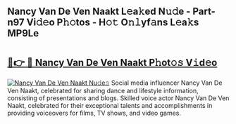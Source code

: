 ## Nancy Van De Ven Naakt L𝚎a𝚔ed N𝚞𝚍e - Part-n97 Vi𝚍𝚎o P𝚑𝚘tos - H𝚘𝚝 O𝚗𝚕yf𝚊ns L𝚎a𝚔s MP9Le

# <h2><a href="http://kf4z75.oniu.top/?m=Nancy+Van+De+Ven+Naakt">🔗👉 🔴 Nancy Van De Ven Naakt P𝚑ot𝚘𝚜 V𝚒d𝚎o</a></h2>

[![Nancy Van De Ven Naakt Nu𝚍e𝚜](https://i.imgur.com/0qMVB7G.gif)](http://kf4z75.oniu.top/?m=Nancy+Van+De+Ven+Naakt)
Social media influencer Nancy Van De Ven Naakt, celebrated for sharing dance and lifestyle information, consisting of presentations and blogs. Skilled voice actor Nancy Van De Ven Naakt, celebrated for their exceptional talents and accomplishments in providing voiceovers for films, TV shows, and video games.  
